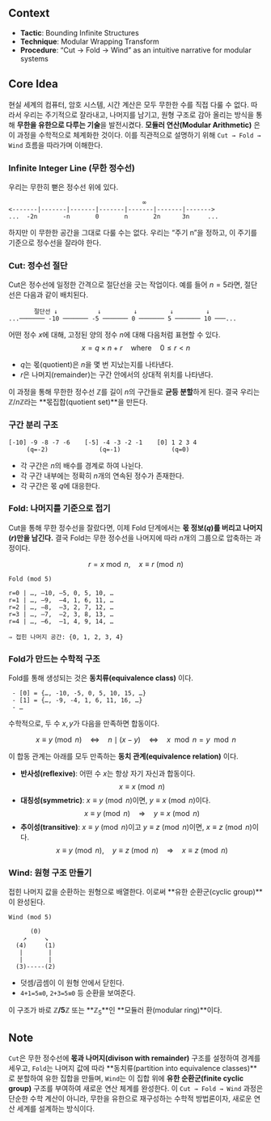 ## Context
- **Tactic**: Bounding Infinite Structures
- **Technique**: Modular Wrapping Transform
- **Procedure**: “Cut → Fold → Wind” as an intuitive narrative for modular systems

## Core Idea

현실 세계의 컴퓨터, 암호 시스템, 시간 계산은 모두 무한한 수를 직접 다룰 수 없다.
따라서 우리는 주기적으로 잘라내고, 나머지를 남기고, 원형 구조로 감아 올리는 방식을 통해 **무한을 유한으로 다루는 기술**을 발전시켰다.
**모듈러 연산(Modular Arithmetic)** 은 이 과정을 수학적으로 체계화한 것이다.
이를 직관적으로 설명하기 위해 `Cut → Fold → Wind` 흐름을 따라가며 이해한다.

### Infinite Integer Line (무한 정수선)
우리는 무한히 뻗은 정수선 위에 있다.

```
                                     ∞
<-------|-------|-------|-------|-------|-------|------->
...  -2n       -n       0       n       2n      3n     ...
```

하지만 이 무한한 공간을 그대로 다룰 수는 없다.
우리는 “주기 n”을 정하고, 이 주기를 기준으로 정수선을 잘라야 한다.

### Cut: 정수선 절단
Cut은 정수선에 일정한 간격으로 절단선을 긋는 작업이다.
예를 들어 $n=5$라면, 절단선은 다음과 같이 배치된다.

```
       절단선 ↓           ↓         ↓         ↓         ↓
...─────── -10 ─────── -5 ─────── 0 ─────── 5 ─────── 10 ───...
```

어떤 정수 $x$에 대해, 고정된 양의 정수 $n$에 대해 다음처럼 표현할 수 있다.
$$x = q \times n + r \quad \text{where} \quad 0 \leq r < n$$

- $q$는 몫(quotient)은 $n$을 몇 번 지났는지를 나타낸다.
- $r$은 나머지(remainder)는 구간 안에서의 상대적 위치를 나타낸다.

이 과정을 통해 무한한 정수선 $\mathbb{Z}$를 길이 $n$의 구간들로 **균등 분할**하게 된다.
결국 우리는 $\mathbb{Z}/n\mathbb{Z}$라는 **몫집합(quotient set)**을 만든다.

### 구간 분리 구조

```
[-10] -9 -8 -7 -6    [-5] -4 -3 -2 -1    [0] 1 2 3 4
     (q=-2)              (q=-1)              (q=0)
```

- 각 구간은 $n$의 배수를 경계로 하여 나뉜다.
- 각 구간 내부에는 정확히 $n$개의 연속된 정수가 존재한다.
- 각 구간은 몫 $q$에 대응한다.

### Fold: 나머지를 기준으로 접기
Cut을 통해 무한 정수선을 잘랐다면, 이제 Fold 단계에서는 **몫 정보($q$)를 버리고 나머지($r$)만을 남긴다.**
결국 Fold는 무한 정수선을 나머지에 따라 $n$개의 그룹으로 압축하는 과정이다.

$$
r = x \bmod n,\quad
x \equiv r \pmod{n}
$$

```
Fold (mod 5)

r=0 | …, –10, –5, 0, 5, 10, …
r=1 | …, –9,  –4, 1, 6, 11, …
r=2 | …, –8,  –3, 2, 7, 12, …
r=3 | …, –7,  –2, 3, 8, 13, …
r=4 | …, –6,  –1, 4, 9, 14, …

⇒ 접힌 나머지 공간: {0, 1, 2, 3, 4}
```

### Fold가 만드는 수학적 구조
Fold를 통해 생성되는 것은 **동치류(equivalence class)** 이다.

```
 - [0] = {…, -10, -5, 0, 5, 10, 15, …}
 - [1] = {…, -9, -4, 1, 6, 11, 16, …}
 - …
```

수학적으로, 두 수 $x, y$가 다음을 만족하면 합동이다.

$$
x \equiv y \pmod{n} \quad \iff \quad n \mid (x-y)
\quad \iff \quad x \mod n = y \mod n
$$

이 합동 관계는 아래를 모두 만족하는 **동치 관계(equivalence relation)** 이다.
- **반사성(reflexive)**: 어떤 수  $x$는 항상 자기 자신과 합동이다.  $$x \equiv x \pmod{n}$$
- **대칭성(symmetric)**: $x \equiv y \pmod{n}$이면, $y \equiv x \pmod{n}$이다.  
  $$
  x \equiv y \pmod{n} \quad \Rightarrow \quad y \equiv x \pmod{n}
  $$
- **추이성(transitive)**: $x \equiv y \pmod{n}$이고 $y \equiv z \pmod{n}$이면, $x \equiv z \pmod{n}$이다.  
  $$
  x \equiv y \pmod{n}, \quad y \equiv z \pmod{n} \quad \Rightarrow \quad x \equiv z \pmod{n}
  $$

### Wind: 원형 구조 만들기
접힌 나머지 값을 순환하는 원형으로 배열한다. 이로써 **유한 순환군(cyclic group)**이 완성된다.

```
Wind (mod 5)

      (0)
    ↗     ↘
  (4)     (1)
   |       |
   |       |
  (3)-----(2)
```

- 덧셈/곱셈이 이 원형 안에서 닫힌다.
- `4+1=5≡0`, `2+3=5≡0` 등 순환을 보여준다.

이 구조가 바로 **$\mathbb{Z}/5\mathbb{Z}$** 또는 **$\mathbb{Z}_5$**인 **모듈러 환(modular ring)**이다.

## Note
`Cut`은 무한 정수선에 **몫과 나머지(divison with remainder)** 구조를 설정하여 경계를 세우고, `Fold`는 나머지 값에 따라 **동치류(partition into equivalence classes)**로 분할하여 유한 집합을 만들며, `Wind`는 이 집합 위에 **유한 순환군(finite cyclic group)** 구조를 부여하여 새로운 연산 체계를 완성한다. 
이 `Cut → Fold → Wind` 과정은 단순한 수학 계산이 아니라, 무한을 유한으로 재구성하는 수학적 방법론이자, 새로운 연산 세계를 설계하는 방식이다.
